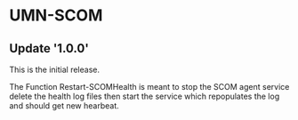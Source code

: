 # UMN-SCOM

## Update '1.0.0'

This is the initial release.

The Function Restart-SCOMHealth is meant to stop the SCOM agent service delete the health log files then start the service which repopulates the log and should get new hearbeat.
